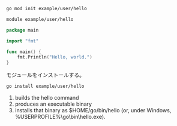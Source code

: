```sh
go mod init example/user/hello
```

```sh
module example/user/hello
```

```go
package main

import "fmt"

func main() {
    fmt.Println("Hello, world.")
}
```

モジュールをインストールする。

```sh
go install example/user/hello
```
1. builds the hello command
2. produces an executable binary
3. installs that binary as $HOME/go/bin/hello (or, under Windows, %USERPROFILE%\go\bin\hello.exe).